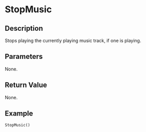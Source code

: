 # StopMusic

## Description
Stops playing the currently playing music track, if one is playing.

## Parameters
None.

## Return Value
None.

## Example
```
StopMusic()
```